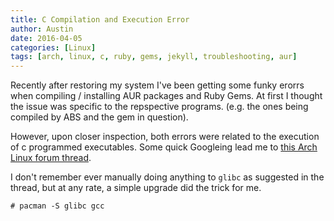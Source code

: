 ```yaml
---
title: C Compilation and Execution Error
author: Austin
date: 2016-04-05
categories: [Linux]
tags: [arch, linux, c, ruby, gems, jekyll, troubleshooting, aur]
---
```


Recently after restoring my system I've been getting some 
funky erorrs when compiling / installing AUR packages and Ruby Gems.  At first I thought 
the issue was specific to the repspective programs.  (e.g. 
the ones being compiled by ABS and the gem in question).

However, upon closer inspection, both errors were related 
to the execution of c programmed executables.  Some quick 
Googleing lead me to [this Arch Linux forum 
thread](https://bbs.archlinux.org/viewtopic.php?id=107372).

I don't remember ever manually doing anything to 
```glibc``` as suggested in the thread, but at any rate, a 
simple upgrade did the trick for me.

```# pacman -S glibc gcc```
